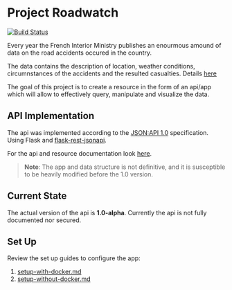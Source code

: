 # Project Roadwatch

[![Build Status](https://travis-ci.com/daniel-sasu/project-roadwatch.svg?token=nNtzabkAyK14ViXe6y4n&branch=master)](https://travis-ci.com/daniel-sasu/project-roadwatch)

Every year the French Interior Ministry publishes an enourmous amound of data on the road accidents occured in the country.

The data contains the description of location, weather conditions, circumnstances
of the accidents and the resulted casualties. Details [here](https://www.data.gouv.fr/fr/datasets/base-de-donnees-accidents-corporels-de-la-circulation/)

The goal of this project is to create a resource in the form of an api/app which will allow to effectively query, manipulate and visualize the data.

## API Implementation

The api was implemented according to the [JSON:API 1.0](https://jsonapi.org/format/) specification. Using Flask and [flask-rest-jsonapi](https://github.com/miLibris/flask-rest-jsonapi).

For the api and resource documentation look [here](doc/api.md).


>**Note**:
> The app and data structure is not definitive, and it is susceptible to be heavily modified before
> the 1.0 version.

## Current State

The actual version of the api is **1.0-alpha**. Currently the api is not fully documented nor secured.

## Set Up

Review the set up guides to configure the app:

1. [setup-with-docker.md](setup-with-docker.md)
1. [setup-without-docker.md](setup-without-docker.md)

